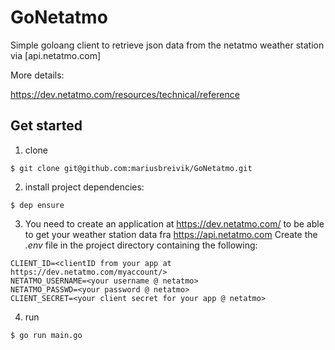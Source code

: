 # GoNetatmo

Simple goloang client to retrieve json data from the netatmo weather station via [api.netatmo.com]

More details:

https://dev.netatmo.com/resources/technical/reference

## Get started

1. clone
```
$ git clone git@github.com:mariusbreivik/GoNetatmo.git
```

2. install project dependencies:
```
$ dep ensure
```

3. You need to create an application at https://dev.netatmo.com/ to be able to get your weather station data fra https://api.netatmo.com 
Create the _.env_ file in the project directory containing the following:
```
CLIENT_ID=<clientID from your app at https://dev.netatmo.com/myaccount/>
NETATMO_USERNAME=<your username @ netatmo>
NETATMO_PASSWD=<your password @ netatmo>
CLIENT_SECRET=<your client secret for your app @ netatmo>
```

4. run
```
$ go run main.go
```



